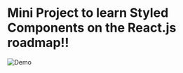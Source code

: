 # Mini Project to learn Styled Components on the React.js roadmap!!



![Demo](https://github.com/arjunshen0y/hubble/assets/44999908/cb397733-7ed2-4630-9804-b6afe7ef0176)
